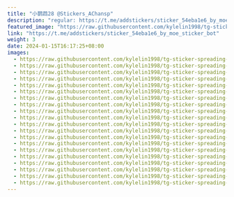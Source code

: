 ```yaml
---
title: "小鹦鹉28 @Stickers_AChansp"
description: "regular: https://t.me/addstickers/sticker_54eba1e6_by_moe_sticker_bot"
featured_image: "https://raw.githubusercontent.com/kylelin1998/tg-sticker-spreading-worldwide-images/main/img/8ac0baf8-d729-4d7b-9d67-d847a2516c44.jpg"
link: "https://t.me/addstickers/sticker_54eba1e6_by_moe_sticker_bot"
weight: 3
date: 2024-01-15T16:17:25+08:00
images:
  - https://raw.githubusercontent.com/kylelin1998/tg-sticker-spreading-worldwide-images/main/img/8ac0baf8-d729-4d7b-9d67-d847a2516c44.jpg
  - https://raw.githubusercontent.com/kylelin1998/tg-sticker-spreading-worldwide-images/main/img/dfaeb4e8-b153-4e50-a184-b16d191e38e2.jpg
  - https://raw.githubusercontent.com/kylelin1998/tg-sticker-spreading-worldwide-images/main/img/2319294f-0116-47cd-819d-70987e295465.jpg
  - https://raw.githubusercontent.com/kylelin1998/tg-sticker-spreading-worldwide-images/main/img/ee758d8e-88d2-4510-b2d4-ecedf6855a22.jpg
  - https://raw.githubusercontent.com/kylelin1998/tg-sticker-spreading-worldwide-images/main/img/31f1d4e3-c5e4-4147-8aca-4dcf64caed34.jpg
  - https://raw.githubusercontent.com/kylelin1998/tg-sticker-spreading-worldwide-images/main/img/cb2d967b-7b24-469a-98a6-da0d2a7c091d.jpg
  - https://raw.githubusercontent.com/kylelin1998/tg-sticker-spreading-worldwide-images/main/img/64444641-3878-4fcb-994c-a07e78595594.jpg
  - https://raw.githubusercontent.com/kylelin1998/tg-sticker-spreading-worldwide-images/main/img/91a1d8b5-66e9-4e0d-ac57-fea35c2790bd.jpg
  - https://raw.githubusercontent.com/kylelin1998/tg-sticker-spreading-worldwide-images/main/img/aa864e7b-2905-4b68-98e0-5b8de80703d1.jpg
  - https://raw.githubusercontent.com/kylelin1998/tg-sticker-spreading-worldwide-images/main/img/4dc34cfd-0e10-4a48-be68-1bc2406964f1.jpg
  - https://raw.githubusercontent.com/kylelin1998/tg-sticker-spreading-worldwide-images/main/img/bdb1c5e6-789b-498f-9efe-30322c058252.jpg
  - https://raw.githubusercontent.com/kylelin1998/tg-sticker-spreading-worldwide-images/main/img/74082ea4-ba03-436b-94df-2850e924cc6e.jpg
  - https://raw.githubusercontent.com/kylelin1998/tg-sticker-spreading-worldwide-images/main/img/f69e525c-7a3b-441c-b2d5-3823841b8eed.jpg
  - https://raw.githubusercontent.com/kylelin1998/tg-sticker-spreading-worldwide-images/main/img/7447220c-a99b-4607-b8c1-c2fe2724aa3a.jpg
  - https://raw.githubusercontent.com/kylelin1998/tg-sticker-spreading-worldwide-images/main/img/fe47c90f-9889-4b8f-8f98-d798213b7c66.jpg
  - https://raw.githubusercontent.com/kylelin1998/tg-sticker-spreading-worldwide-images/main/img/4596a9e0-627e-428b-9e84-cc73b1647873.jpg
  - https://raw.githubusercontent.com/kylelin1998/tg-sticker-spreading-worldwide-images/main/img/86032f5c-4478-42d9-9a08-8e4ab8941099.jpg
  - https://raw.githubusercontent.com/kylelin1998/tg-sticker-spreading-worldwide-images/main/img/988aa8c2-fbc9-4589-a23c-689fcd2ecad1.jpg
  - https://raw.githubusercontent.com/kylelin1998/tg-sticker-spreading-worldwide-images/main/img/e52b80f5-0d96-4b03-ab64-ced2ea50c564.jpg
  - https://raw.githubusercontent.com/kylelin1998/tg-sticker-spreading-worldwide-images/main/img/1af69a25-0671-4016-8b7e-320918ce1580.jpg
---
```

